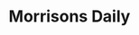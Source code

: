 ---
title: "Morrisons Daily"
url: /lancaster/morrisons-daily-barley-cop-lane/
shop: Lebensmittel
---